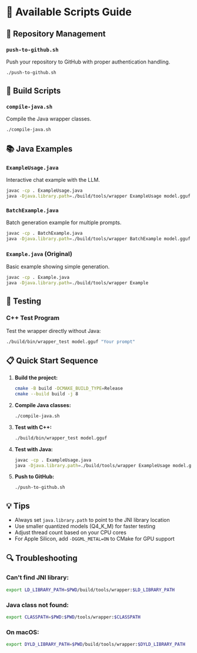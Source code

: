 # 📜 Available Scripts Guide

## 🚀 Repository Management

### `push-to-github.sh`
Push your repository to GitHub with proper authentication handling.
```bash
./push-to-github.sh
```

## 🔨 Build Scripts

### `compile-java.sh`
Compile the Java wrapper classes.
```bash
./compile-java.sh
```

## 📚 Java Examples

### `ExampleUsage.java`
Interactive chat example with the LLM.
```bash
javac -cp . ExampleUsage.java
java -Djava.library.path=./build/tools/wrapper ExampleUsage model.gguf
```

### `BatchExample.java`
Batch generation example for multiple prompts.
```bash
javac -cp . BatchExample.java
java -Djava.library.path=./build/tools/wrapper BatchExample model.gguf
```

### `Example.java` (Original)
Basic example showing simple generation.
```bash
javac -cp . Example.java
java -Djava.library.path=./build/tools/wrapper Example
```

## 🧪 Testing

### C++ Test Program
Test the wrapper directly without Java:
```bash
./build/bin/wrapper_test model.gguf "Your prompt"
```

## 📋 Quick Start Sequence

1. **Build the project:**
   ```bash
   cmake -B build -DCMAKE_BUILD_TYPE=Release
   cmake --build build -j 8
   ```

2. **Compile Java classes:**
   ```bash
   ./compile-java.sh
   ```

3. **Test with C++:**
   ```bash
   ./build/bin/wrapper_test model.gguf
   ```

4. **Test with Java:**
   ```bash
   javac -cp . ExampleUsage.java
   java -Djava.library.path=./build/tools/wrapper ExampleUsage model.gguf
   ```

5. **Push to GitHub:**
   ```bash
   ./push-to-github.sh
   ```

## 💡 Tips

- Always set `java.library.path` to point to the JNI library location
- Use smaller quantized models (Q4_K_M) for faster testing
- Adjust thread count based on your CPU cores
- For Apple Silicon, add `-DGGML_METAL=ON` to CMake for GPU support

## 🔍 Troubleshooting

### Can't find JNI library:
```bash
export LD_LIBRARY_PATH=$PWD/build/tools/wrapper:$LD_LIBRARY_PATH
```

### Java class not found:
```bash
export CLASSPATH=$PWD:$PWD/tools/wrapper:$CLASSPATH
```

### On macOS:
```bash
export DYLD_LIBRARY_PATH=$PWD/build/tools/wrapper:$DYLD_LIBRARY_PATH
```
